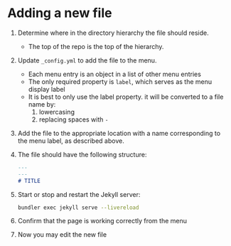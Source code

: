 ---
---
# Adding a new file

1. Determine where in the directory hierarchy the file should reside.
   - The top of the repo is the top of the hierarchy.

2. Update `_config.yml` to add the file to the menu.
   - Each menu entry is an object in a list of other menu entries
   - The only required property is `label`, which serves as the menu display label
   - It is best to only use the label property. it will be converted to a file name by:
      1. lowercasing
      2. replacing spaces with `-`

3. Add the file to the appropriate location with a name corresponding to the menu label, as described above.

4. The file should have the following structure:

    ```markdown
    ---
    ---
    # TITLE
    ```

5. Start or stop and restart the Jekyll server:

   ```bash
   bundler exec jekyll serve --livereload
   ```

6. Confirm that the page is working correctly from the menu

7. Now you may edit the new file